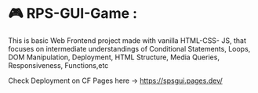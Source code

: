 # 🎮 RPS-GUI-Game :

This is basic Web Frontend project made with vanilla HTML-CSS- JS, that focuses on intermediate understandings of Conditional Statements, Loops, DOM Manipulation, Deployment, HTML Structure, Media Queries, Responsiveness, Functions,etc

Check Deployment on CF Pages here -> https://spsgui.pages.dev/
